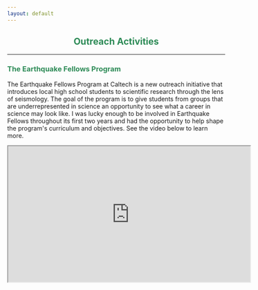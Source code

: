 ```yaml
---
layout: default
---
```


<h2 align="center" style="color:SeaGreen">
  Outreach Activities
</h2>

* * *

<h3 style="color:SeaGreen">
  The Earthquake Fellows Program
</h3>

The Earthquake Fellows Program at Caltech is a new outreach initiative that introduces local high school students to scientific research through the lens of seismology. The goal of the program is to give students from groups that are underrepresented in science an opportunity to see what a career in science may look like. I was lucky enough to be involved in Earthquake Fellows throughout its first two years and had the opportunity to help shape the program's curriculum and objectives. See the video below to learn more.

<iframe width="560" height="315"
src="https://www.youtube.com/embed/yyukfXZEOFI">
</iframe>
